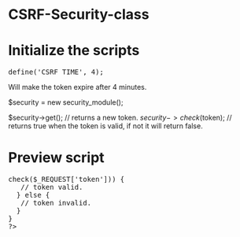 CSRF-Security-class
===================


<h1>Initialize the scripts</h1>

<pre>define('CSRF_TIME', 4);</pre> Will make the token expire after 4 minutes.

$security = new security_module();

$security->get(); // returns a new token.
$security->check($token); // returns true when the token is valid, if not it will return false.

<h1>Preview script</h1>

<pre>
<?php
require_once 'csrf.class.php';

$security = new security_module();

if(isset($_SERVER['REQUEST_METHOD'] == 'POST') && isset($_REQUEST['token'])) {
  if($security->check($_REQUEST['token'])) {
   // token valid.
  } else {
   // token invalid.
  }
}
?>
</pre>
